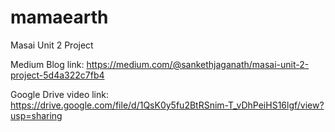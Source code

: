# mamaearth
Masai Unit 2 Project

Medium Blog link: https://medium.com/@sankethjaganath/masai-unit-2-project-5d4a322c7fb4

Google Drive video link: https://drive.google.com/file/d/1QsK0y5fu2BtRSnim-T_vDhPeiHS16lgf/view?usp=sharing
